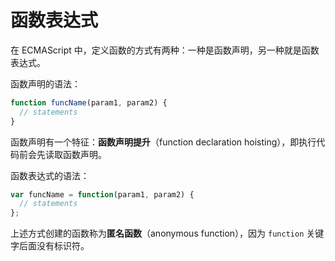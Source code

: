 # 函数表达式

在 ECMAScript 中，定义函数的方式有两种：一种是函数声明，另一种就是函数表达式。

函数声明的语法：

```js
function funcName(param1, param2) {
  // statements
}
```

函数声明有一个特征：**函数声明提升**（function declaration hoisting），即执行代码前会先读取函数声明。

函数表达式的语法：

```js
var funcName = function(param1, param2) {
  // statements
};
```

上述方式创建的函数称为**匿名函数**（anonymous function），因为 `function` 关键字后面没有标识符。